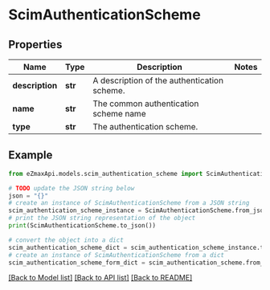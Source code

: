 # ScimAuthenticationScheme


## Properties

Name | Type | Description | Notes
------------ | ------------- | ------------- | -------------
**description** | **str** | A description of the authentication scheme. | 
**name** | **str** | The common authentication scheme name | 
**type** | **str** | The authentication scheme. | 

## Example

```python
from eZmaxApi.models.scim_authentication_scheme import ScimAuthenticationScheme

# TODO update the JSON string below
json = "{}"
# create an instance of ScimAuthenticationScheme from a JSON string
scim_authentication_scheme_instance = ScimAuthenticationScheme.from_json(json)
# print the JSON string representation of the object
print(ScimAuthenticationScheme.to_json())

# convert the object into a dict
scim_authentication_scheme_dict = scim_authentication_scheme_instance.to_dict()
# create an instance of ScimAuthenticationScheme from a dict
scim_authentication_scheme_form_dict = scim_authentication_scheme.from_dict(scim_authentication_scheme_dict)
```
[[Back to Model list]](../README.md#documentation-for-models) [[Back to API list]](../README.md#documentation-for-api-endpoints) [[Back to README]](../README.md)


